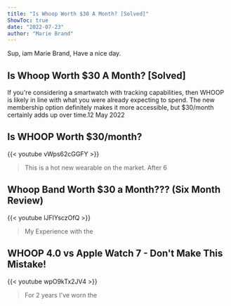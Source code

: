 ```yaml
---
title: "Is Whoop Worth $30 A Month? [Solved]"
ShowToc: true 
date: "2022-07-23"
author: "Marie Brand" 
---
```


Sup, iam Marie Brand, Have a nice day.
## Is Whoop Worth $30 A Month? [Solved]
If you're considering a smartwatch with tracking capabilities, then WHOOP is likely in line with what you were already expecting to spend. The new membership option definitely makes it more accessible, but $30/month certainly adds up over time.12 May 2022

## Is WHOOP Worth $30/month?
{{< youtube vWps62cGGFY >}}
>This is a hot new wearable on the market. After 6 

## Whoop Band Worth $30 a Month??? (Six Month Review)
{{< youtube lJFIYsczOfQ >}}
>My Experience with the 

## WHOOP 4.0 vs Apple Watch 7 - Don't Make This Mistake!
{{< youtube wpO9kTx2JV4 >}}
>For 2 years I've worn the 

